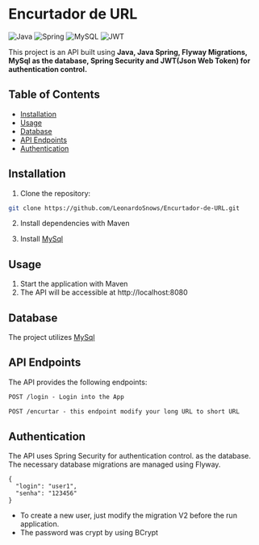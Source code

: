 # Encurtador de URL

![Java](https://img.shields.io/badge/java-%23ED8B00.svg?style=for-the-badge&logo=openjdk&logoColor=white)
![Spring](https://img.shields.io/badge/spring-%236DB33F.svg?style=for-the-badge&logo=spring&logoColor=white)
![MySQL](https://img.shields.io/badge/mysql-%2300f.svg?style=for-the-badge&logo=mysql&logoColor=white&color=black)
![JWT](https://img.shields.io/badge/JWT-black?style=for-the-badge&logo=JSON%20web%20tokens)

This project is an API built using **Java, Java Spring, Flyway Migrations, MySql as the database, Spring Security and JWT(Json Web Token) for authentication control.**

## Table of Contents

- [Installation](#installation)
- [Usage](#usage)
- [Database](#database)
- [API Endpoints](#api-endpoints)
- [Authentication](#authentication)

## Installation
1. Clone the repository:

```bash
git clone https://github.com/LeonardoSnows/Encurtador-de-URL.git
```

2. Install dependencies with Maven

3. Install [MySql](https://www.mysql.com/)

## Usage

1. Start the application with Maven
2. The API will be accessible at http://localhost:8080

## Database
The project utilizes [MySql](https://www.mysql.com/)

## API Endpoints
The API provides the following endpoints:

```markdown
POST /login - Login into the App

POST /encurtar - this endpoint modify your long URL to short URL
```

## Authentication
The API uses Spring Security for authentication control. as the database. The necessary database migrations are managed using Flyway.

```
{
  "login": "user1",
  "senha": "123456"
}
```
- To create a new user, just modify the migration V2 before the run application.
- The password was crypt by using BCrypt

